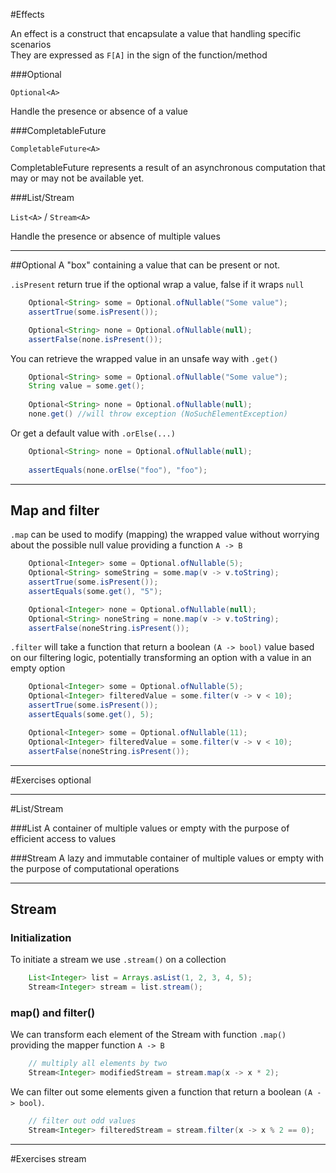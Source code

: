 #Effects

An effect is a construct that encapsulate a value that handling specific scenarios  
They are expressed as `F[A]` in the sign of the function/method

###Optional

`
Optional<A>
`

Handle the presence or absence of a value

###CompletableFuture

`
CompletableFuture<A>
`

CompletableFuture represents a result of an asynchronous computation that may or may not be available yet.

###List/Stream

`List<A>` / `Stream<A>`

Handle the presence or absence of multiple values

---
##Optional
A "box" containing a value that can be present or not.

`.isPresent` return true if the optional wrap a value, false if it wraps `null`
```java
    Optional<String> some = Optional.ofNullable("Some value");
    assertTrue(some.isPresent()); 

    Optional<String> none = Optional.ofNullable(null);
    assertFalse(none.isPresent());
```

You can retrieve the wrapped value in an unsafe way with `.get()`
```java 
    Optional<String> some = Optional.ofNullable("Some value");
    String value = some.get();
    
    Optional<String> none = Optional.ofNullable(null);
    none.get() //will throw exception (NoSuchElementException)
```
Or get a default value with `.orElse(...)`
```java 
    Optional<String> none = Optional.ofNullable(null);
    
    assertEquals(none.orElse("foo"), "foo"); 
```
---
## Map and filter

`.map` can be used to modify (mapping) the wrapped value without worrying about the possible null value providing a function `A -> B`
```java
    Optional<Integer> some = Optional.ofNullable(5);
    Optional<String> someString = some.map(v -> v.toString);
    assertTrue(some.isPresent()); 
    assertEquals(some.get(), "5"); 

    Optional<Integer> none = Optional.ofNullable(null);
    Optional<String> noneString = none.map(v -> v.toString);
    assertFalse(noneString.isPresent());
```

`.filter` will take a function that return a boolean `(A -> bool)` value based on our filtering logic, potentially transforming an option with a value in an empty option
```java
    Optional<Integer> some = Optional.ofNullable(5);
    Optional<Integer> filteredValue = some.filter(v -> v < 10);
    assertTrue(some.isPresent());
    assertEquals(some.get(), 5);

    Optional<Integer> some = Optional.ofNullable(11);
    Optional<Integer> filteredValue = some.filter(v -> v < 10);
    assertFalse(noneString.isPresent());
```

---
#Exercises optional

---
#List/Stream

###List 
A container of multiple values or empty with the purpose of efficient access to values

###Stream
A lazy and immutable container of multiple values or empty with the purpose of computational operations

---
## Stream
### Initialization
To initiate a stream we use `.stream()` on a collection
```java
    List<Integer> list = Arrays.asList(1, 2, 3, 4, 5);
    Stream<Integer> stream = list.stream();
```

### map() and filter()
We can transform each element of the Stream with function `.map()` providing the mapper function `A -> B` 

```java
    // multiply all elements by two
    Stream<Integer> modifiedStream = stream.map(x -> x * 2);
```
We can filter out some elements given a function that return a boolean `(A -> bool)`.
```java
    // filter out odd values
    Stream<Integer> filteredStream = stream.filter(x -> x % 2 == 0); 
```
---
#Exercises stream
```java

```
